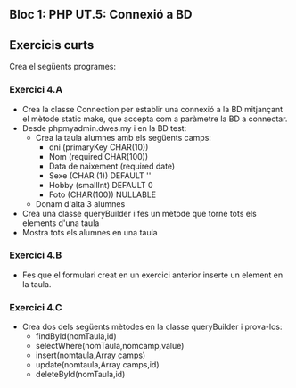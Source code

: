 ## Bloc 1: PHP UT.5: Connexió a BD

## Exercicis curts

Crea el següents programes:

### Exercici 4.A 

* Crea la classe Connection per establir una connexió a la BD mitjançant el mètode static make, que accepta com a paràmetre la BD a connectar.
* Desde phpmyadmin.dwes.my i en la BD test:
    * Crea la taula alumnes amb els següents camps:
        * dni (primaryKey CHAR(10))
        * Nom (required CHAR(100))
        * Data de naixement (required date)
        * Sexe (CHAR (1)) DEFAULT ''
        * Hobby (smallInt) DEFAULT 0
        * Foto (CHAR(100)) NULLABLE
    *  Donam d'alta 3 alumnes       
* Crea una classe queryBuilder i fes un mètode que torne tots els elements d'una taula
* Mostra tots els alumnes en una taula

### Exercici 4.B    

* Fes que el formulari creat en un exercici anterior inserte un element en la taula.

### Exercici 4.C

* Crea dos dels següents mètodes en la classe queryBuilder i prova-los:
    * findById(nomTaula,id)
    * selectWhere(nomTaula,nomcamp,value)
    * insert(nomtaula,Array camps)
    * update(nomtaula,Array camps,id)
    * deleteById(nomTaula,id)
